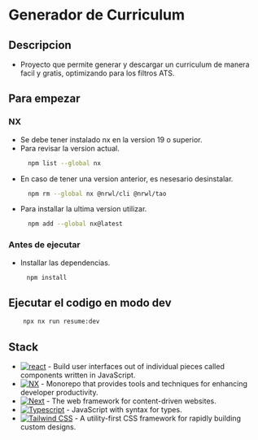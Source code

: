 # Generador de Curriculum 

## Descripcion
 - Proyecto que permite generar y descargar un curriculum de manera facil y gratis, optimizando para los filtros ATS.

## Para empezar
 ### NX
  - Se debe tener instalado nx en la version 19 o superior.
  - Para revisar la version actual.
    ```sh
      npm list --global nx
    ```
  - En caso de tener una version anterior, es nesesario desinstalar.
    ```sh
      npm rm --global nx @nrwl/cli @nrwl/tao
    ```
  - Para installar la ultima version utilizar.
    ```sh
      npm add --global nx@latest
    ```
 
 ### Antes de ejecutar 
   
  - Installar las dependencias.
 ```sh
      npm install
  ```   
  ## Ejecutar el codigo en modo dev
  ```sh
      npx nx run resume:dev
  ```

##  Stack

- [![react][react-badge]][react-url] - Build user interfaces out of individual pieces called components written in JavaScript.
- [![NX][nx-badge]][nx-url] -  Monorepo that provides tools and techniques for enhancing developer productivity. 
- [![Next][next-badge]][next-url] - The web framework for content-driven websites.
- [![Typescript][typescript-badge]][typescript-url] - JavaScript with syntax for types.
- [![Tailwind CSS][tailwind-badge]][tailwind-url]  - A utility-first CSS framework for rapidly building custom designs.

[react-url]:https://es.react.dev/
[nx-url]: https://nx.dev/
[next-url]:https://nextjs.org/
[typescript-url]: https://www.typescriptlang.org/
[tailwind-url]: https://tailwindcss.com/

[react-badge]: https://img.shields.io/badge/react-%2320232a.svg?style=for-the-badge&logo=react&logoColor=%2361DAFB
[nx-badge]:https://img.shields.io/badge/nx-143055?style=for-the-badge&logo=nx&logoColor=blue
[next-badge]:https://img.shields.io/badge/Next-black?style=for-the-badge&logo=next.js&logoColor=blue
[typescript-badge]: https://img.shields.io/badge/Typescript-007ACC?style=for-the-badge&logo=typescript&logoColor=white&color=blue
[tailwind-badge]: https://img.shields.io/badge/Tailwind-ffffff?style=for-the-badge&logo=tailwindcss&logoColor=38bdf8
